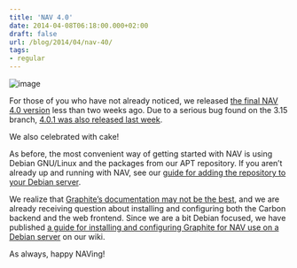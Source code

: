 ```yaml
---
title: 'NAV 4.0'
date: 2014-04-08T06:18:00.000+02:00
draft: false
url: /blog/2014/04/nav-40/
tags: 
- regular
---
```


![image](http://55.media.tumblr.com/935015da00fd090b8c984b8297d9691d/tumblr_inline_n3plreofEe1swzy6x.jpg)

For those of you who have not already noticed, we released [the final NAV 4.0 version](https://postlister.uninett.no/sympa/arc/nav-users/2014-03/msg00036.html) less than two weeks ago. Due to a serious bug found on the 3.15 branch, [4.0.1 was also released last week](https://launchpad.net/nav/4.0/4.0.1).

We also celebrated with cake!

As before, the most convenient way of getting started with NAV is using Debian GNU/Linux and the packages from our APT repository. If you aren’t already up and running with NAV, see our [guide for adding the repository to your Debian server](https://nav.uninett.no/nav_on_debian).

We realize that [Graphite’s documentation may not be the best](http://graphite.wikidot.com/), and we are already receiving question about installing and configuring both the Carbon backend and the web frontend. Since we are a bit Debian focused, we have published [a guide for installing and configuring Graphite for NAV use on a Debian server](https://nav.uninett.no/graphite_on_debian) on our wiki.

As always, happy NAVing!